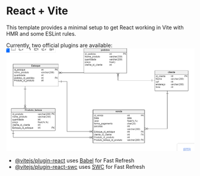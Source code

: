 # React + Vite

This template provides a minimal setup to get React working in Vite with HMR and some ESLint rules.

Currently, two official plugins are available:
<img src="public/Captura de Tela (1).png">
- [@vitejs/plugin-react](https://github.com/vitejs/vite-plugin-react/blob/main/packages/plugin-react/README.md) uses [Babel](https://babeljs.io/) for Fast Refresh
- [@vitejs/plugin-react-swc](https://github.com/vitejs/vite-plugin-react-swc) uses [SWC](https://swc.rs/) for Fast Refresh
